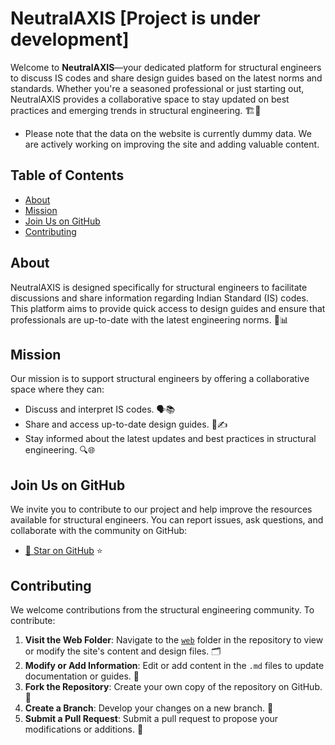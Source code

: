 # NeutralAXIS [Project is under development]

Welcome to **NeutralAXIS**—your dedicated platform for structural engineers to discuss IS codes and share design guides based on the latest norms and standards. Whether you're a seasoned professional or just starting out, NeutralAXIS provides a collaborative space to stay updated on best practices and emerging trends in structural engineering. 🏗️🔧

* Please note that the data on the website is currently dummy data. We are actively working on improving the site and adding valuable content.

## Table of Contents

- [About](#about)
- [Mission](#mission)
- [Join Us on GitHub](#join-us-on-github)
- [Contributing](#contributing)

## About

NeutralAXIS is designed specifically for structural engineers to facilitate discussions and share information regarding Indian Standard (IS) codes. This platform aims to provide quick access to design guides and ensure that professionals are up-to-date with the latest engineering norms. 📜📊

## Mission

Our mission is to support structural engineers by offering a collaborative space where they can:

- Discuss and interpret IS codes. 🗣️📚
- Share and access up-to-date design guides. 📖✍️
- Stay informed about the latest updates and best practices in structural engineering. 🔍🌐

## Join Us on GitHub

We invite you to contribute to our project and help improve the resources available for structural engineers. You can report issues, ask questions, and collaborate with the community on GitHub:

- [🌟 Star on GitHub](https://github.com/swas02/NeutralAXIS/) ⭐️

## Contributing

We welcome contributions from the structural engineering community. To contribute:

1. **Visit the Web Folder**: Navigate to the  [`web`](https://github.com/swas02/NeutralAXIS/tree/main/Web) folder in the repository to view or modify the site's content and design files. 🗂️
2. **Modify or Add Information**: Edit or add content in the `.md` files to update documentation or guides. 📝
3. **Fork the Repository**: Create your own copy of the repository on GitHub. 🍴
4. **Create a Branch**: Develop your changes on a new branch. 🌿
5. **Submit a Pull Request**: Submit a pull request to propose your modifications or additions. 🔄

